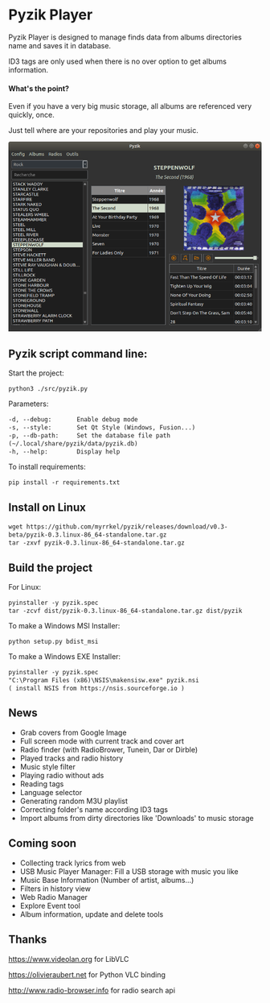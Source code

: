 # Pyzik Player

Pyzik Player is designed to manage finds data from albums directories name and saves it in database. 

ID3 tags are only used when there is no over option to get albums information.

#### What's the point?

Even if you have a very big music storage, all albums are referenced very quickly, once.

Just tell where are your repositories and play your music.


<img src="https://raw.githubusercontent.com/myrrkel/pyzik/master/screenshot.png" alt="pyzik" />



## Pyzik script command line: 

Start the project:

    python3 ./src/pyzik.py
    
Parameters:

    -d, --debug:       Enable debug mode
    -s, --style:       Set Qt Style (Windows, Fusion...)
    -p, --db-path:     Set the database file path (~/.local/share/pyzik/data/pyzik.db)
    -h, --help:        Display help


To install requirements:

    pip install -r requirements.txt

## Install on Linux

    wget https://github.com/myrrkel/pyzik/releases/download/v0.3-beta/pyzik-0.3.linux-86_64-standalone.tar.gz
    tar -zxvf pyzik-0.3.linux-86_64-standalone.tar.gz


## Build the project 

For Linux:

    pyinstaller -y pyzik.spec
    tar -zcvf dist/pyzik-0.3.linux-86_64-standalone.tar.gz dist/pyzik


To make a Windows MSI Installer:

    python setup.py bdist_msi

To make a Windows EXE Installer:

    pyinstaller -y pyzik.spec
    "C:\Program Files (x86)\NSIS\makensisw.exe" pyzik.nsi
    ( install NSIS from https://nsis.sourceforge.io )


## News
+ Grab covers from Google Image
+ Full screen mode with current track and cover art
+ Radio finder (with RadioBrower, Tunein, Dar or Dirble)
+ Played tracks and radio history
+ Music style filter
+ Playing radio without ads
+ Reading tags
+ Language selector
+ Generating random M3U playlist
+ Correcting folder's name according ID3 tags
+ Import albums from dirty directories like 'Downloads' to music storage

## Coming soon

+ Collecting track lyrics from web
+ USB Music Player Manager: Fill a USB storage with music you like
+ Music Base Information (Number of artist, albums...)
+ Filters in history view
+ Web Radio Manager
+ Explore Event tool
+ Album information, update and delete tools


## Thanks

https://www.videolan.org for LibVLC

https://olivieraubert.net for Python VLC binding

http://www.radio-browser.info for radio search api


